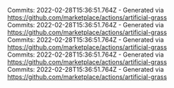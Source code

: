 Commits: 2022-02-28T15:36:51.764Z - Generated via https://github.com/marketplace/actions/artificial-grass
<br>
Commits: 2022-02-28T15:36:51.764Z - Generated via https://github.com/marketplace/actions/artificial-grass
<br>
Commits: 2022-02-28T15:36:51.764Z - Generated via https://github.com/marketplace/actions/artificial-grass
<br>
Commits: 2022-02-28T15:36:51.764Z - Generated via https://github.com/marketplace/actions/artificial-grass
<br>
Commits: 2022-02-28T15:36:51.764Z - Generated via https://github.com/marketplace/actions/artificial-grass
<br>
